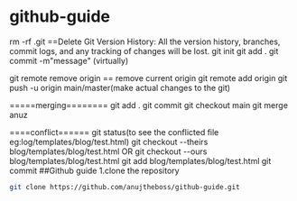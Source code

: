 # github-guide
rm -rf .git ==Delete Git Version History: All the version history, branches, commit logs, and any tracking of changes will be lost.
git init
git add .
git commit -m"message" (virtually)

git remote remove origin == remove current origin 
git remote add origin <repo url>
git push -u origin main/master(make actual changes to the git)


=====merging========
git add .
git commit
git checkout main
git merge anuz


====conflict======
git status(to see the conflicted file eg:log/templates/blog/test.html)
git checkout --theirs blog/templates/blog/test.html
OR
git checkout --ours blog/templates/blog/test.html
git add blog/templates/blog/test.html
 git commit
##Github guide
1.clone the repository
```bash
git clone https://github.com/anujtheboss/github-guide.git
```
